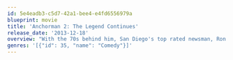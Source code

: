 ```yaml
---
id: 5e4eadb3-c5d7-42a1-bee4-e4fd6556979a
blueprint: movie
title: 'Anchorman 2: The Legend Continues'
release_date: '2013-12-18'
overview: "With the 70s behind him, San Diego's top rated newsman, Ron Burgundy, returns to take New York's first 24-hour news channel by storm."
genres: '[{"id": 35, "name": "Comedy"}]'
---
```

